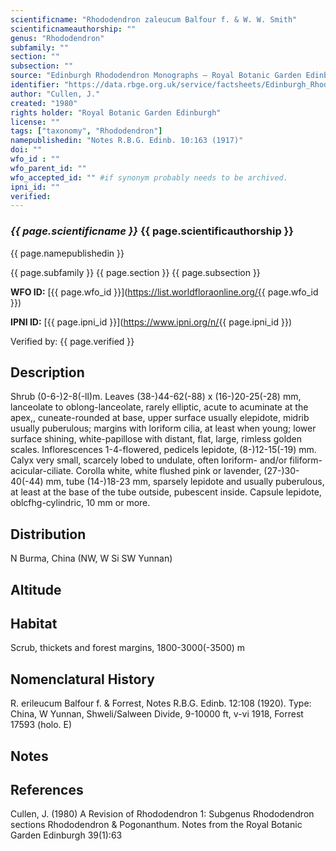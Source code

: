 ```yaml
---
scientificname: "Rhododendron zaleucum Balfour f. & W. W. Smith"
scientificnameauthorship: ""
genus: "Rhododendron"
subfamily: ""
section: ""
subsection: ""
source: "Edinburgh Rhododendron Monographs – Royal Botanic Garden Edinburgh"
identifier: "https://data.rbge.org.uk/service/factsheets/Edinburgh_Rhododendron_Monographs.xhtml"
author: "Cullen, J."
created: "1980"
rights holder: "Royal Botanic Garden Edinburgh"
license: ""
tags: ["taxonomy", "Rhododendron"]
namepublishedin: "Notes R.B.G. Edinb. 10:163 (1917)"
doi: ""
wfo_id : ""
wfo_parent_id: ""
wfo_accepted_id: "" #if synonym probably needs to be archived.                      
ipni_id: ""
verified:
---
```

### _{{ page.scientificname }}_ {{ page.scientificauthorship }}
 {{ page.namepublishedin }}

{{ page.subfamily }} {{ page.section }} {{ page.subsection }}

**WFO ID:** [{{ page.wfo_id }}](https://list.worldfloraonline.org/{{ page.wfo_id }})

**IPNI ID:** [{{ page.ipni_id }}](https://www.ipni.org/n/{{ page.ipni_id }})

Verified by: {{ page.verified }}



## Description
Shrub (0-6-)2-8(-ll)m. Leaves (38-)44-62(-88) x (16-)20-25(-28) mm, lanceolate to oblong-lanceolate, rarely elliptic, acute to acuminate at the apex,, cuneate-rounded at base, upper surface usually elepidote, midrib usually puberulous; margins with loriform cilia, at least when young; lower surface shining, white-papillose with distant, flat, large, rimless golden scales. Inflorescences 1-4-fIowered, pedicels lepidote, (8-)12-15(-19) mm. Calyx very small, scarcely lobed to undulate, often loriform- and/or filiform-acicular-ciliate. Corolla white, white flushed pink or lavender, (27-)30-40(-44) mm, tube (14-)18-23 mm, sparsely lepidote and usually puberulous, at least at the base of the tube outside, pubescent inside. Capsule lepidote, oblcfhg-cylindric, 10 mm or more.

## Distribution
N Burma, China (NW, W Si SW Yunnan)

## Altitude


## Habitat
Scrub, thickets and forest margins, 1800-3000(-3500) m

## Nomenclatural History
R. erileucum Balfour f. & Forrest, Notes R.B.G. Edinb. 12:108 (1920). Type: China, W Yunnan, Shweli/Salween Divide, 9-10000 ft, v-vi 1918, Forrest 17593 (holo. E)
                       
## Notes


## References

Cullen, J. (1980) A Revision of Rhododendron 1: Subgenus Rhododendron sections Rhododendron & Pogonanthum. Notes from the Royal Botanic Garden Edinburgh 39(1):63
